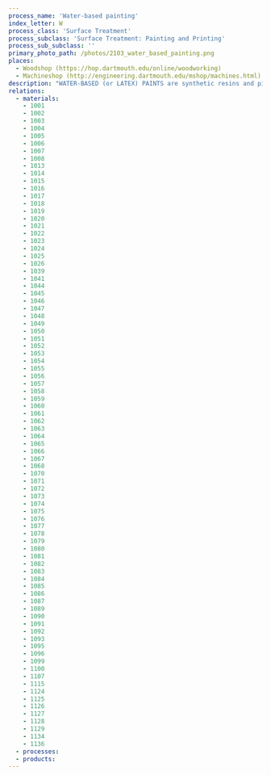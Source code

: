 ```yaml
---
process_name: 'Water-based painting'
index_letter: W
process_class: 'Surface Treatment'
process_subclass: 'Surface Treatment: Painting and Printing'
process_sub_subclass: ''
primary_photo_path: /photos/2103_water_based_painting.png
places: 
  - Woodshop (https://hop.dartmouth.edu/online/woodworking)
  - Machineshop (http://engineering.dartmouth.edu/mshop/machines.html)
description: "WATER-BASED (or LATEX) PAINTS are synthetic resins and pigments, plus coalescing agents, that are kept dispersed in water by surfactants. They dry by evaporation of the water; the coalescing agents cause the particles of resin to fuse together (coalesce) as the water evaporates to form a continuous coating. Water-based paints are displacing those based on organic solvents because their volatile organic compound (VOC) content is much lower, thereby reducing VOC emissions and air pollution."
relations: 
  - materials: 
    - 1001
    - 1002
    - 1003
    - 1004
    - 1005
    - 1006
    - 1007
    - 1008
    - 1013
    - 1014
    - 1015
    - 1016
    - 1017
    - 1018
    - 1019
    - 1020
    - 1021
    - 1022
    - 1023
    - 1024
    - 1025
    - 1026
    - 1039
    - 1041
    - 1044
    - 1045
    - 1046
    - 1047
    - 1048
    - 1049
    - 1050
    - 1051
    - 1052
    - 1053
    - 1054
    - 1055
    - 1056
    - 1057
    - 1058
    - 1059
    - 1060
    - 1061
    - 1062
    - 1063
    - 1064
    - 1065
    - 1066
    - 1067
    - 1068
    - 1070
    - 1071
    - 1072
    - 1073
    - 1074
    - 1075
    - 1076
    - 1077
    - 1078
    - 1079
    - 1080
    - 1081
    - 1082
    - 1083
    - 1084
    - 1085
    - 1086
    - 1087
    - 1089
    - 1090
    - 1091
    - 1092
    - 1093
    - 1095
    - 1096
    - 1099
    - 1100
    - 1107
    - 1115
    - 1124
    - 1125
    - 1126
    - 1127
    - 1128
    - 1129
    - 1134
    - 1136
  - processes: 
  - products: 
---
```

